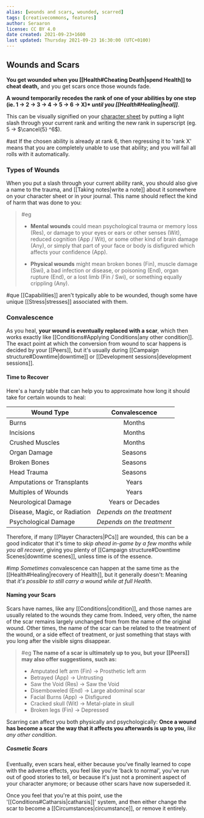 ```yaml
---
alias: [wounds and scars, wounded, scarred]
tags: [creativecommons, features]
author: Seraaron
license: CC BY 4.0
date created: 2021-09-23+1600
last updated: Thursday 2021-09-23 16:30:00 (UTC+0100)
---
```


## Wounds and Scars

**You get wounded when you [[Health#Cheating Death|spend Health]] to cheat death,** and you get scars once those wounds fade.

**A wound temporarily recedes the rank of one of your abilities by one step (ie. 1 → 2 → 3 → 4 → 5 → 6 → X)\* _until you [[Health#Healing|heal]]_**.

This can be visually signified on your [character sheet](#charsheet) by putting a light slash through your current rank and writing the new rank in superscript (eg. $5$ → $\cancel{5} ^6$).

#ast If the chosen ability is already at rank 6, then regressing it to 'rank X' means that you are completely unable to use that ability; and you will fail all rolls with it automatically.

### Types of Wounds

When you put a slash through your current ability rank, you should also give a name to the trauma, and [[Taking notes|write a note]] about it somewhere on your character sheet or in your journal. This name should reflect the kind of harm that was done to you:

> #eg
> - **Mental wounds** could mean psychological trauma or memory loss (Res), or damage to your eyes or ears or other senses (Wit), reduced cognition (App / Wit), or some other kind of brain damage (Any), or simply that part of your face or body is disfigured which affects your confidence (App).
>
> - **Physical wounds** might mean broken bones (Fin), muscle damage (Swi), a bad infection or disease, or poisoning (End), organ rupture (End), or a lost limb (Fin / Swi), or something equally crippling (Any).

#que [[Capabilities]] aren't typically able to be wounded, though some have unique [[Stress|stresses]] associated with them.

### Convalescence

As you heal, **your wound is eventually replaced with a scar**, which then works exactly like [[Conditions#Applying Conditions|any other condition]]. The exact point at which the conversion from wound to scar happens is decided by your [[Peers]], but it's usually during [[Campaign structure#Downtime|downtime]] or [[Development sessions|development sessions]].

#### Time to Recover
Here's a handy table that can help you to approximate how long it should take for certain wounds to heal:

| Wound Type                   |      Convalescence     |
| ---------------------------- | :--------------------: |
| Burns                        |         Months         |
| Incisions                    |         Months         |
| Crushed Muscles              |         Months         |
| Organ Damage                 |         Seasons        |
| Broken Bones                 |         Seasons        |
| Head Trauma                  |         Seasons        |
| Amputations or Transplants   |          Years         |
| Multiples of Wounds          |          Years         |
| Neurological Damage          |    Years or Decades    |
| Disease, Magic, or Radiation | _Depends on the treatment_ |
| Psychological Damage         | _Depends on the treatment_ |

Therefore, if many [[Player Characters|PCs]] are wounded, this can be a good indicator that it's time to _skip ahead in-game by a few months while you all recover_, giving you plenty of [[Campaign structure#Downtime Scenes|downtime scenes]], unless time is of the essence.

#imp _Sometimes_ convalescence can happen at the same time as the [[Health#Healing|recovery of Health]], but it generally doesn't: Meaning that _it's possible to still carry a wound while at full Health_.

#### Naming your Scars

Scars have names, like any [[Conditions|condition]], and those names are usually related to the wounds they came from. Indeed, very often, the name of the scar remains largely unchanged from from the name of the original wound. Other times, the name of the scar can be related to the treatment of the wound, or a side effect of treatment, or just something that stays with you long after the visible signs disappear.

> #eg
> **The name of a scar is ultimately up to you, but your [[Peers]] may also offer suggestions, such as:**
> 
> - Amputated left arm (Fin) → Prosthetic left arm
> - Betrayed (App) → Untrusting
> - Saw the Void (Res) → Saw the Void
> - Disemboweled (End) → Large abdominal scar
> - Facial Burns (App) → Disfigured
> - Cracked skull (Wit) → Metal-plate in skull
> - Broken legs (Fin) → Depressed

Scarring can affect you both physically and psychologically: **Once a wound has become a scar the way that it affects you afterwards is up to you,** _like any other condition_.

##### Cosmetic Scars

Eventually, even scars heal, either because you've finally learned to cope with the adverse effects, you feel like you're 'back to normal', you've run out of good stories to tell, or because it's just not a prominent aspect of your character anymore; or because other scars have now superseded it.

Once you feel that you're at this point, use the '[[Conditions#Catharsis|catharsis]]' system, and then either change the scar to become a [[Circumstances|circumstance]], or remove it entirely.